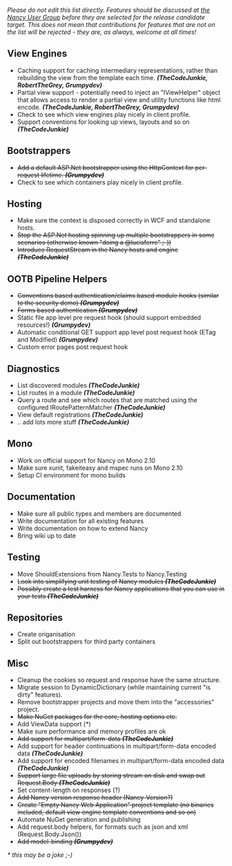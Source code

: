 _Please do not edit this list directly. Features should be discussed at [the Nancy User Group](https://groups.google.com/forum/?pli=1#!topic/nancy-web-framework/-u73fTImRCk) before they are selected for the release candidate target. This does not mean that contributions for features that are not on the list will be rejected - they are, as always, welcome at all times!_

## View Engines 
* Caching support for caching intermediary representations, rather than rebuilding the view from the template each time. _**(TheCodeJunkie, RobertTheGrey, Grumpydev)**_
* Partial view support - potentially need to inject an "IViewHelper" object that allows access to render a partial view and utility functions like html encode. _**(TheCodeJunkie, RobertTheGrey, Grumpydev)**_
* Check to see which view engines play nicely in client profile.
* Support conventions for looking up views, layouts and so on **_(TheCodeJunkie)_**

## Bootstrappers
* <del>Add a default ASP.Net bootstrapper using the HttpContext for per-request lifetime. **_(Grumpydev)_**</del>
* Check to see which containers play nicely in client profile.

## Hosting
* Make sure the context is disposed correctly in WCF and standalone hosts.
* <del>Stop the ASP.Net hosting spinning up multiple bootstrappers in some scenarios (otherwise known "doing a @lucisferre" ;-))</del>
* <del>Introduce RequestStream in the Nancy hosts and engine **_(TheCodeJunkie)_**</del>

## OOTB Pipeline Helpers
* <del>Conventions based authentication/claims based module hooks (similar to the security demo) **_(Grumpydev)_**</del>
* <del>Forms based authentication **_(Grumpydev)_**</del>
* Static file app level pre request hook (should support embedded resources!) **_(Grumpydev)_**
* Automatic conditional GET support app level post request hook (ETag and Modified) **_(Grumpydev)_**
* Custom error pages post request hook

## Diagnostics
* List discovered modules **_(TheCodeJunkie)_**
* List routes in a module **_(TheCodeJunkie)_**
* Query a route and see which routes that are matched using the configured IRoutePatternMatcher **_(TheCodeJunkie)_**
* View default registrations **_(TheCodeJunkie)_**
* .. add lots more stuff **_(TheCodeJunkie)_**

## Mono
* Work on official support for Nancy on Mono 2.10
* Make sure xunit, fakeiteasy and mspec runs on Mono 2.10
* Setup CI environment for mono builds

## Documentation
* Make sure all public types and members are documented
* Write documentation for all existing features
* Write documentation on how to extend Nancy
* Bring wiki up to date

## Testing
* Move ShouldExtensions from Nancy.Tests to Nancy.Testing
* <del>Look into simplifying unit testing of Nancy modules **_(TheCodeJunkie)_**</del>
* <del>Possibly create a test harness for Nancy applications that you can use in your tests **_(TheCodeJunkie)_**</del>

## Repositories
* Create origanisation
* Split out bootstrappers for third party containers

## Misc
* Cleanup the cookies so request and response have the same structure.
* Migrate session to DynamicDictionary (while maintaining current "is dirty" features).
* Remove bootstrapper projects and move them into the "accessories" project.
* <del>Make NuGet packages for the core, hosting options etc.</del>
* Add ViewData support (*)
* Make sure performance and memory profiles are ok
* <del>Add support for multipart/form-data **_(TheCodeJunkie)_**</del>
* Add support for header continuations in multipart/form-data encoded data **_(TheCodeJunkie)_**
* Add support for encoded filenames in multipart/form-data encoded data **_(TheCodeJunkie)_**
* <del>Support large file uploads by storing stream on disk and swap out Request.Body **_(TheCodeJunkie)_**</del>
* Set content-length on responses (?)
* <del>Add Nancy version response header (Nancy-Version?)</del>
* <del>Create "Empty Nancy Web Application" project template (no binaries included, default view engine template conventions and so on)</del>
* Automate NuGet generation and publishing
* Add request.body helpers, for formats such as json and xml (Request.Body.Json())
* <del>Add model-binding **_(Grumpydev)_**</del>

_* this may be a joke ;-)_